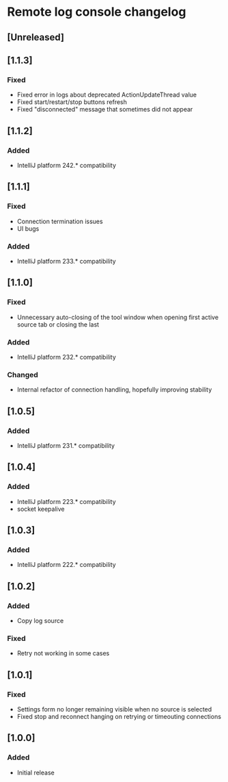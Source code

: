 <!-- Keep a Changelog guide -> https://keepachangelog.com -->

# Remote log console changelog

## [Unreleased]

## [1.1.3]
### Fixed
- Fixed error in logs about deprecated ActionUpdateThread value
- Fixed start/restart/stop buttons refresh
- Fixed "disconnected" message that sometimes did not appear

## [1.1.2]
### Added
- IntelliJ platform 242.* compatibility

## [1.1.1]
### Fixed
- Connection termination issues
- UI bugs
### Added
- IntelliJ platform 233.* compatibility

## [1.1.0]
### Fixed
- Unnecessary auto-closing of the tool window when opening first active source tab or closing the last
### Added
- IntelliJ platform 232.* compatibility
### Changed
- Internal refactor of connection handling, hopefully improving stability

## [1.0.5]
### Added
- IntelliJ platform 231.* compatibility

## [1.0.4]
### Added
- IntelliJ platform 223.* compatibility
- socket keepalive

## [1.0.3]
### Added
- IntelliJ platform 222.* compatibility

## [1.0.2]
### Added
- Copy log source
### Fixed
- Retry not working in some cases

## [1.0.1]
### Fixed
- Settings form no longer remaining visible when no source is selected
- Fixed stop and reconnect hanging on retrying or timeouting connections

## [1.0.0]
### Added
- Initial release
